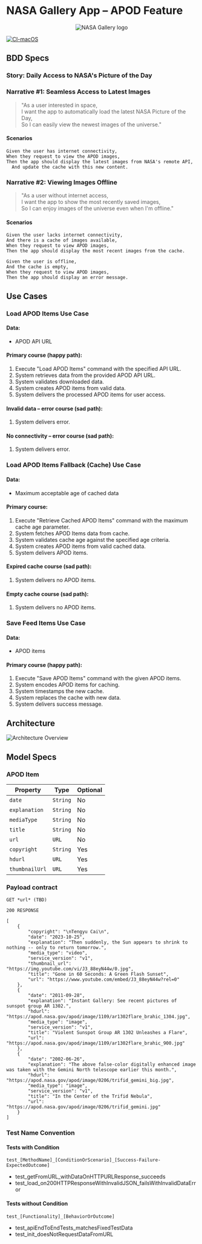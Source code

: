 # NASA Gallery App – APOD Feature

<p align="center">
  <img src="Resources/ReadMe-logo.png" alt="NASA Gallery logo">
</p>

[![CI-macOS](https://github.com/igdutra/NASA-Gallery/actions/workflows/CI-macOS.yml/badge.svg)](https://github.com/igdutra/NASA-Gallery/actions/workflows/CI-macOS.yml)

## BDD Specs

### Story: Daily Access to NASA's Picture of the Day

### Narrative #1: Seamless Access to Latest Images

> "As a user interested in space,  
I want the app to automatically load the latest NASA Picture of the Day,  
So I can easily view the newest images of the universe."

#### Scenarios

```
Given the user has internet connectivity,
When they request to view the APOD images,
Then the app should display the latest images from NASA's remote API,
  And update the cache with this new content.
```

### Narrative #2: Viewing Images Offline

> "As a user without internet access,  
I want the app to show the most recently saved images,  
So I can enjoy images of the universe even when I'm offline."

#### Scenarios

```
Given the user lacks internet connectivity,
And there is a cache of images available,
When they request to view APOD images,
Then the app should display the most recent images from the cache.

Given the user is offline,
And the cache is empty,
When they request to view APOD images,
Then the app should display an error message.
```


## Use Cases

### Load APOD Items Use Case

#### Data:
- APOD API URL

#### Primary course (happy path):
1. Execute "Load APOD Items" command with the specified API URL.
2. System retrieves data from the provided APOD API URL.
3. System validates downloaded data.
4. System creates APOD items from valid data.
5. System delivers the processed APOD items for user access.

#### Invalid data – error course (sad path):
1. System delivers error.

#### No connectivity – error course (sad path):
1. System delivers error.

### Load APOD Items Fallback (Cache) Use Case

#### Data:
- Maximum acceptable age of cached data

#### Primary course:
1. Execute "Retrieve Cached APOD Items" command with the maximum cache age parameter.
2. System fetches APOD Items data from cache.
3. System validates cache age against the specified age criteria.
4. System creates APOD items from valid cached data.
5. System delivers APOD items.

#### Expired cache course (sad path): 
1. System delivers no APOD items.

#### Empty cache course (sad path): 
1. System delivers no APOD items.


### Save Feed Items Use Case

#### Data:
- APOD items

#### Primary course (happy path):
1. Execute "Save APOD Items" command with the given APOD items.
2. System encodes APOD items for caching.
3. System timestamps the new cache.
4. System replaces the cache with new data.
5. System delivers success message.

## Architecture

![Architecture Overview](Architecture_Overview.png)

## Model Specs

### APOD Item

| Property        | Type                | Optional |
|-----------------|---------------------|----------|
| `date`          | `String`            | No       |
| `explanation`   | `String`            | No       |
| `mediaType`     | `String`            | No       |
| `title`         | `String`            | No       |
| `url`           | `URL`               | No       |
| `copyright`     | `String`            | Yes      |
| `hdurl`         | `URL`               | Yes      |
| `thumbnailUrl`  | `URL`               | Yes      |

### Payload contract

```
GET *url* (TBD)

200 RESPONSE

[
    {
        "copyright": "\nTengyu Cai\n",
        "date": "2023-10-25",
        "explanation": "Then suddenly, the Sun appears to shrink to nothing -- only to return tomorrow.",
        "media_type": "video",
        "service_version": "v1",
        "thumbnail_url": "https://img.youtube.com/vi/J3_88eyN44w/0.jpg", 
        "title": "Gone in 60 Seconds: A Green Flash Sunset",
        "url": "https://www.youtube.com/embed/J3_88eyN44w?rel=0"
    },
    {
        "date": "2011-09-28",
        "explanation": "Instant Gallery: See recent pictures of sunspot group AR 1302.",
        "hdurl": "https://apod.nasa.gov/apod/image/1109/ar1302flare_brahic_1304.jpg",
        "media_type": "image",
        "service_version": "v1",
        "title": "Violent Sunspot Group AR 1302 Unleashes a Flare",
        "url": "https://apod.nasa.gov/apod/image/1109/ar1302flare_brahic_900.jpg"
    },
    {
        "date": "2002-06-26",
        "explanation": "The above false-color digitally enhanced image was taken with the Gemini North telescope earlier this month.",
        "hdurl": "https://apod.nasa.gov/apod/image/0206/trifid_gemini_big.jpg",
        "media_type": "image",
        "service_version": "v1",
        "title": "In the Center of the Trifid Nebula",
        "url": "https://apod.nasa.gov/apod/image/0206/trifid_gemini.jpg"
    }
]
```

### Test Name Convention

#### Tests with Condition
```test_[MethodName]_[ConditionOrScenario]_[Success-Failure-ExpectedOutcome]```   
* test_getFromURL_withDataOnHTTPURLResponse_succeeds
* test_load_on200HTTPResponseWithInvalidJSON_failsWithInvalidDataError

#### Tests without Condition
```test_[Functionality]_[BehaviorOrOutcome]```
* test_apiEndToEndTests_matchesFixedTestData
* test_init_doesNotRequestDataFromURL